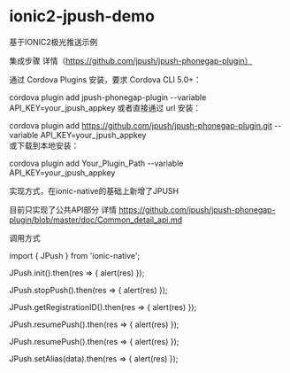 # ionic2-jpush-demo
基于IONIC2极光推送示例

 
集成步骤   详情（https://github.com/jpush/jpush-phonegap-plugin）

通过 Cordova Plugins 安装，要求 Cordova CLI 5.0+：

cordova plugin add jpush-phonegap-plugin --variable API_KEY=your_jpush_appkey
或者直接通过 url 安装：

cordova plugin add https://github.com/jpush/jpush-phonegap-plugin.git --variable API_KEY=your_jpush_appkey  
或下载到本地安装：

cordova plugin add Your_Plugin_Path  --variable API_KEY=your_jpush_appkey



实现方式，在ionic-native的基础上新增了JPUSH

目前只实现了公共API部分 详情 https://github.com/jpush/jpush-phonegap-plugin/blob/master/doc/Common_detail_api.md

调用方式

import { JPush } from 'ionic-native';

JPush.init().then(res => { alert(res) });

JPush.stopPush().then(res => { alert(res) });
        
JPush.getRegistrationID().then(res => { alert(res) });

JPush.resumePush().then(res => { alert(res) });
  
JPush.resumePush().then(res => { alert(res) });

JPush.setAlias(data).then(res => { alert(res) });
